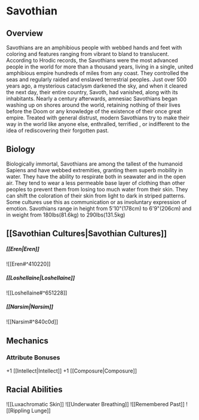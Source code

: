 # Savothian
## Overview
Savothians are an amphibious people with webbed hands and feet with coloring and features ranging from vibrant to bland to translucent. According to Hrodic records, the Savothians were the most advanced people in the world for more than a thousand years, living in a single, united amphibious empire hundreds of miles from any coast. They controlled the seas and regularly raided and enslaved terrestrial peoples. Just over 500 years ago, a mysterious cataclysm darkened the sky, and when it cleared the next day, their entire country, Savoth, had vanished, along with its inhabitants. Nearly a century afterwards, amnesiac Savothians began washing up on shores around the world, retaining nothing of their lives before the Doom or any knowledge of the existence of their once great empire. Treated with general distrust, modern Savothians try to make their way in the world like anyone else, enthralled, terrified , or indifferent to the idea of rediscovering their forgotten past.

## Biology
Biologically immortal, Savothians are among the tallest of the humanoid Sapiens and have webbed extremities, granting them superb mobility in water. They have the ability to respirate both in seawater and in the open air. They tend to wear a less permeable base layer of clothing than other peoples to prevent them from losing too much water from their skin. They can shift the coloration of their skin from light to dark in striped patterns. Some cultures use this as communication or as involuntary expression of emotion. Savothians range in height from 5'10"(178cm) to 6'9"(206cm) and in weight from 180lbs(81.6kg) to 290lbs(131.5kg)

## [[Savothian Cultures|Savothian Cultures]]
##### [[Eren|Eren]]
![[Eren#^410220]]
##### [[Loshellaine|Loshellaine]]
![[Loshellaine#^651228]]
##### [[Narsim|Narsim]]
![[Narsim#^840c0d]]

## Mechanics
### Attribute Bonuses
+1 [[Intellect|Intellect]]
+1 [[Composure|Composure]]

## Racial Abilities
![[Luxachromatic Skin]]
![[Underwater Breathing]]
![[Remembered Past]]
![[Rippling Lunge]]